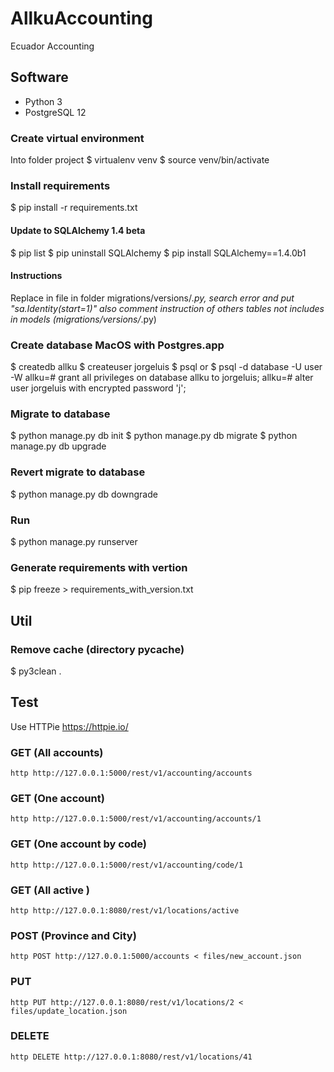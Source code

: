 # AllkuAccounting
Ecuador Accounting

## Software
* Python 3
* PostgreSQL 12

### Create virtual environment
Into folder project
$ virtualenv venv
$ source venv/bin/activate

### Install requirements
$ pip install -r requirements.txt
#### Update to SQLAlchemy 1.4 beta 
$ pip list
$ pip uninstall SQLAlchemy
$ pip install SQLAlchemy==1.4.0b1
#### Instructions
Replace in file in folder migrations/versions/*.py, search error 
and put "sa.Identity(start=1)"
also comment instruction of others tables not includes in models
(migrations/versions/*.py)

### Create database MacOS with Postgres.app
$ createdb allku
$ createuser jorgeluis
$ psql
or
$ psql -d database -U user -W
allku=# grant all privileges on database allku to jorgeluis;
allku=# alter user jorgeluis with encrypted password 'j';

### Migrate to database
$ python manage.py db init
$ python manage.py db migrate
$ python manage.py db upgrade

### Revert migrate to database 
$ python manage.py db downgrade

### Run
$ python manage.py runserver

### Generate requirements with vertion
$ pip freeze > requirements_with_version.txt

## Util
### Remove cache (directory __pycache__)
$ py3clean .

## Test
Use HTTPie
https://httpie.io/

### GET (All accounts)
```console
http http://127.0.0.1:5000/rest/v1/accounting/accounts
```
### GET (One account)
```console
http http://127.0.0.1:5000/rest/v1/accounting/accounts/1
```
### GET (One account by code)
```console
http http://127.0.0.1:5000/rest/v1/accounting/code/1
```
### GET (All active )
```console
http http://127.0.0.1:8080/rest/v1/locations/active
```
### POST (Province and City)
```console
http POST http://127.0.0.1:5000/accounts < files/new_account.json
```
### PUT
```console
http PUT http://127.0.0.1:8080/rest/v1/locations/2 < files/update_location.json
```
### DELETE
```console
http DELETE http://127.0.0.1:8080/rest/v1/locations/41
```

